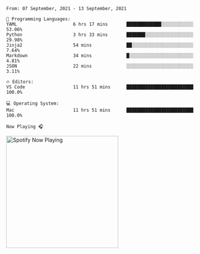 <!--START_SECTION:waka-->
```text
From: 07 September, 2021 - 13 September, 2021

💬 Programming Languages: 
YAML                     6 hrs 17 mins       █████████████░░░░░░░░░░░░   53.06% 
Python                   3 hrs 33 mins       ███████░░░░░░░░░░░░░░░░░░   29.98% 
Jinja2                   54 mins             ██░░░░░░░░░░░░░░░░░░░░░░░   7.64% 
Markdown                 34 mins             █░░░░░░░░░░░░░░░░░░░░░░░░   4.81% 
JSON                     22 mins             ░░░░░░░░░░░░░░░░░░░░░░░░░   3.11%

🔥 Editors: 
VS Code                  11 hrs 51 mins      █████████████████████████   100.0%

💻 Operating System: 
Mac                      11 hrs 51 mins      █████████████████████████   100.0%

```


<!--END_SECTION:waka-->

`Now Playing 🎧`

[<img src="https://spotify-now-playing-cyan-seven.vercel.app/api/spotify-playing" alt="Spotify Now Playing" width="300" />](https://open.spotify.com/user/gregnrobinson-ca)



